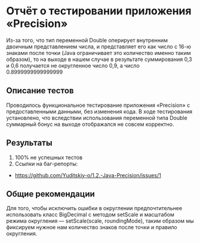 # Отчёт о тестировании приложения «Precision»

Из-за того, что тип переменной Double оперирует внутренним двоичным представлением числа, и представляет его как число с 16-ю знаками после точки (Java ограничивает это количество именно
таким образом), то на выходе в нашем случае в результате суммирования 0,3 и 0,6 получается не округленное число 0,9, а число 0.8999999999999999

## Описание тестов

Проводилось функциональное тестирование приложения «Precision» c предоставленными данными, без изменения кода.
В ходе тестирования установлено, что вследствии использования переменной типа Double суммарный бонус на выходе отображался не совсем корректно.

## Результаты

1. 100% не успешных тестов
2. Ссылки на баг-репорты:
* https://github.com/Yuditskiy-o/1.2.-Java-Precision/issues/1

## Общие рекомендации

Для того, чтобы исключить ошибки в округлении предпочтительнее использовать класс BigDecimal c методом setScale и масштабом режима округления — setScale(scale, roundingMode), 
таким образом мы фиксируем нужное нам количество знаков после точки и правило округления.
